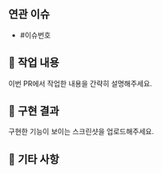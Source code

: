 ## 연관 이슈

- #이슈번호

## 📁 작업 내용

이번 PR에서 작업한 내용을 간략히 설명해주세요.

## 📁 구현 결과 

구현한 기능이 보이는 스크린샷을 업로드해주세요.

## 📁 기타 사항
